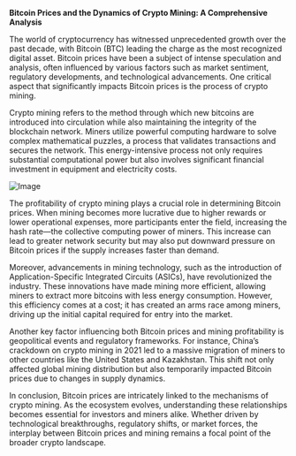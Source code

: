 **Bitcoin Prices and the Dynamics of Crypto Mining: A Comprehensive Analysis**

The world of cryptocurrency has witnessed unprecedented growth over the past decade, with Bitcoin (BTC) leading the charge as the most recognized digital asset. Bitcoin prices have been a subject of intense speculation and analysis, often influenced by various factors such as market sentiment, regulatory developments, and technological advancements. One critical aspect that significantly impacts Bitcoin prices is the process of crypto mining.

Crypto mining refers to the method through which new bitcoins are introduced into circulation while also maintaining the integrity of the blockchain network. Miners utilize powerful computing hardware to solve complex mathematical puzzles, a process that validates transactions and secures the network. This energy-intensive process not only requires substantial computational power but also involves significant financial investment in equipment and electricity costs.

![Image](https://github.com/user-attachments/assets/b8266eee-691e-4ee1-99ef-bfa10d234fd4)

The profitability of crypto mining plays a crucial role in determining Bitcoin prices. When mining becomes more lucrative due to higher rewards or lower operational expenses, more participants enter the field, increasing the hash rate—the collective computing power of miners. This increase can lead to greater network security but may also put downward pressure on Bitcoin prices if the supply increases faster than demand.

Moreover, advancements in mining technology, such as the introduction of Application-Specific Integrated Circuits (ASICs), have revolutionized the industry. These innovations have made mining more efficient, allowing miners to extract more bitcoins with less energy consumption. However, this efficiency comes at a cost; it has created an arms race among miners, driving up the initial capital required for entry into the market.

Another key factor influencing both Bitcoin prices and mining profitability is geopolitical events and regulatory frameworks. For instance, China’s crackdown on crypto mining in 2021 led to a massive migration of miners to other countries like the United States and Kazakhstan. This shift not only affected global mining distribution but also temporarily impacted Bitcoin prices due to changes in supply dynamics.

In conclusion, Bitcoin prices are intricately linked to the mechanisms of crypto mining. As the ecosystem evolves, understanding these relationships becomes essential for investors and miners alike. Whether driven by technological breakthroughs, regulatory shifts, or market forces, the interplay between Bitcoin prices and mining remains a focal point of the broader crypto landscape.